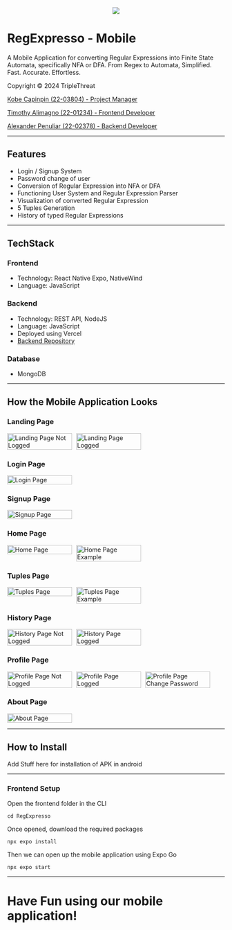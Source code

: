 <div align="center">
    <img src="https://github.com/VinnRe/RegExpresso/blob/main/frontend/src/assets/header_reg_expresso.svg">
</div>

# RegExpresso - Mobile

A Mobile Application for converting Regular Expressions into Finite State Automata, specifically NFA or DFA. 
From Regex to Automata, Simplified.
Fast. Accurate. Effortless.

Copyright © 2024 TripleThreat

[Kobe Capinpin (22-03804) - Project Manager](https://github.com/VinnRe)

[Timothy Alimagno (22-01234) - Frontend Developer](https://github.com/mothy-08)

[Alexander Penuliar (22-02378) - Backend Developer](https://github.com/Exuille)

---

## Features

- Login / Signup System
- Password change of user
- Conversion of Regular Expression into NFA or DFA
- Functioning User System and Regular Expression Parser
- Visualization of converted Regular Expression
- 5 Tuples Generation
- History of typed Regular Expressions

---

## TechStack

### Frontend
 - Technology: React Native Expo, NativeWind
 - Language: JavaScript

### Backend
 - Technology: REST API, NodeJS
 - Language: JavaScript
 - Deployed using Vercel
 - [Backend Repository](https://github.com/VinnRe/RegExpresso-Mobile-Backend-Vercel)

### Database
- MongoDB

---

## How the Mobile Application Looks

### Landing Page
<div style="display: flex; flex-wrap: wrap; gap: 10px;">
  <img src="https://github.com/VinnRe/RegExpresso-Mobile/blob/main/Images/LandingPage_NotLogged.jpg" alt="Landing Page Not Logged" style="width: 150px; height: 50%;">
  <img src="https://github.com/VinnRe/RegExpresso-Mobile/blob/main/Images/LandingPage_Logged.jpg" alt="Landing Page Logged" style="width: 150px; height: 50%;">
</div>

### Login Page
<div style="display: flex; flex-wrap: wrap; gap: 10px;">
  <img src="https://github.com/VinnRe/RegExpresso-Mobile/blob/main/Images/Login.jpg" alt="Login Page" style="width: 150px; height: 50%;">
</div>

### Signup Page
<div style="display: flex; flex-wrap: wrap; gap: 10px;">
  <img src="https://github.com/VinnRe/RegExpresso-Mobile/blob/main/Images/Signup.jpg" alt="Signup Page" style="width: 150px; height: 50%;">
</div>

### Home Page
<div style="display: flex; flex-wrap: wrap; gap: 10px;">
  <img src="https://github.com/VinnRe/RegExpresso-Mobile/blob/main/Images/Home.jpg" alt="Home Page" style="width: 150px; height: 50%;">
  <img src="https://github.com/VinnRe/RegExpresso-Mobile/blob/main/Images/Home_Example.jpg" alt="Home Page Example" style="width: 150px; height: 50%;">
</div>

### Tuples Page
<div style="display: flex; flex-wrap: wrap; gap: 10px;">
  <img src="https://github.com/VinnRe/RegExpresso-Mobile/blob/main/Images/Tuples.jpg" alt="Tuples Page" style="width: 150px; height: 50%;">
  <img src="https://github.com/VinnRe/RegExpresso-Mobile/blob/main/Images/Tuples_Example.jpg" alt="Tuples Page Example" style="width: 150px; height: 50%;">
</div>

### History Page
<div style="display: flex; flex-wrap: wrap; gap: 10px;">
  <img src="https://github.com/VinnRe/RegExpresso-Mobile/blob/main/Images/History_NotLogged.jpg" alt="History Page Not Logged" style="width: 150px; height: 50%;">
  <img src="https://github.com/VinnRe/RegExpresso-Mobile/blob/main/Images/History_Logged.jpg" alt="History Page Logged" style="width: 150px; height: 50%;">
</div>

### Profile Page
<div style="display: flex; flex-wrap: wrap; gap: 10px;">
  <img src="https://github.com/VinnRe/RegExpresso-Mobile/blob/main/Images/Profile_NotLogged.jpg" alt="Profile Page Not Logged" style="width: 150px; height: 50%;">
  <img src="https://github.com/VinnRe/RegExpresso-Mobile/blob/main/Images/Profile_Logged.jpg" alt="Profile Page Logged" style="width: 150px; height: 50%;">
  <img src="https://github.com/VinnRe/RegExpresso-Mobile/blob/main/Images/Profile_ChangePass.jpg" alt="Profile Page Change Password" style="width: 150px; height: 50%;">
</div>

### About Page
<div style="display: flex; flex-wrap: wrap; gap: 10px;">
  <img src="https://github.com/VinnRe/RegExpresso-Mobile/blob/main/Images/About.jpg" alt="About Page" style="width: 150px; height: 50%;">
</div>


---

## How to Install

Add Stuff here for installation of APK in android

---

### Frontend Setup

Open the frontend folder in the CLI

`cd RegExpresso`

Once opened, download the required packages

`npx expo install`


Then we can open up the mobile application using Expo Go

`npx expo start`

---

# Have Fun using our mobile application!
